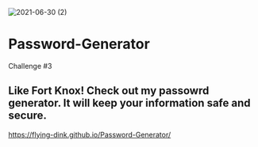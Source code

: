 ![2021-06-30 (2)](https://user-images.githubusercontent.com/83742550/124044221-e996bc80-d9da-11eb-93ba-0540376eb27a.png)
# Password-Generator
Challenge #3
##  Like Fort Knox!  Check out my passowrd generator.  It will keep your information safe and secure.  
 https://flying-dink.github.io/Password-Generator/
